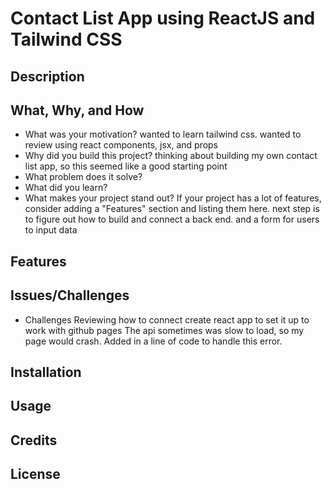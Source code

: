 # Contact List App using ReactJS and Tailwind CSS

## Description

## What, Why, and How
* What was your motivation?
wanted to learn tailwind css. 
wanted to review using react components, jsx, and props
* Why did you build this project?
thinking about building my own contact list app, so this seemed like a good starting point
* What problem does it solve?
* What did you learn?
* What makes your project stand out? If your project has a lot of features, consider adding a "Features" section and listing them here.
next step is to figure out how to build and connect a back end. and a form for users to input data

## Features

## Issues/Challenges
* Challenges
Reviewing how to connect create react app to set it up to work with github pages
The api sometimes was slow to load, so my page would crash. Added in a line of code to handle this error.

## Installation

## Usage

## Credits

## License

